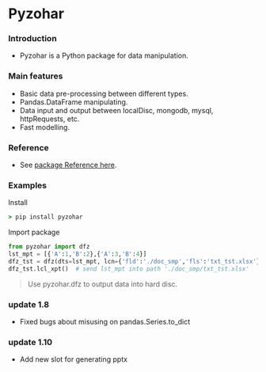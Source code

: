 # Pyzohar  

### Introduction
 - Pyzohar is a Python package for data manipulation.  

### Main features  
  - Basic data pre-processing between different types.  
  - Pandas.DataFrame manipulating.  
  - Data input and output between localDisc, mongodb, mysql, httpRequests, etc.  
  - Fast modelling.  

### Reference 
 - See [package Reference here](https://www.xzzsmeadow.com/#/pyzohar).  

### Examples  
Install
```cmd
> pip install pyzohar
```

Import package
```python
from pyzohar import dfz
lst_mpt = [{'A':1,'B':2},{'A':3,'B':4}]
dfz_tst = dfz(dts=lst_mpt, lcn={'fld':'./doc_smp','fls':'txt_tst.xlsx'})
dfz_tst.lcl_xpt()  # send lst_mpt into path './doc_smp/txt_tst.xlsx'
```
> Use pyzohar.dfz to output data into hard disc.  

### update 1.8  
  - Fixed bugs about misusing on pandas.Series.to_dict
### update 1.10
  - Add new slot for generating pptx